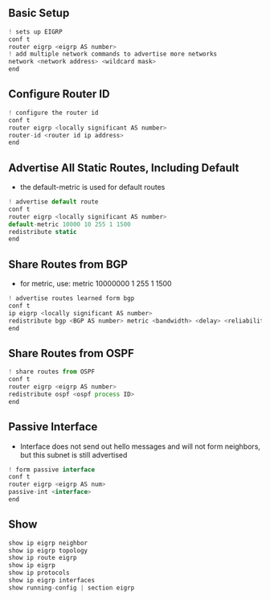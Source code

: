 
## Basic Setup
```js
! sets up EIGRP
conf t
router eigrp <eigrp AS number>
! add multiple network commands to advertise more networks
network <network address> <wildcard mask>
end
```
## Configure Router ID
```js
! configure the router id
conf t
router eigrp <locally significant AS number>
router-id <router id ip address>
end
```

## Advertise All Static Routes, Including Default
- the default-metric is used for default routes
```js
! advertise default route
conf t
router eigrp <locally significant AS number>
default-metric 10000 10 255 1 1500
redistribute static
end
```

## Share Routes from BGP
- for metric, use: metric 10000000 1 255 1 1500
```js
! advertise routes learned form bgp
conf t
ip eigrp <locally significant AS number>
redistribute bgp <BGP AS number> metric <bandwidth> <delay> <reliability> <load> <mtu>
end
```

## Share Routes from OSPF
```js
! share routes from OSPF
conf t
router eigrp <eigrp AS number>
redistribute ospf <ospf process ID>
end
```

## Passive Interface
- Interface does not send out hello messages and will not form neighbors, but this subnet is still advertised
```js
! form passive interface
conf t
router eigrp <eigrp AS num>
passive-int <interface>
end
```


## Show
```js
show ip eigrp neighbor
show ip eigrp topology
show ip route eigrp
show ip eigrp
show ip protocols
show ip eigrp interfaces
show running-config | section eigrp
```









